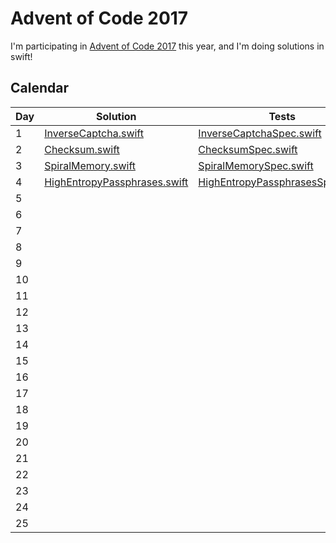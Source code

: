 # Advent of Code 2017

I'm participating in [Advent of Code 2017](http://adventofcode.com/) this year, and I'm doing solutions in swift!

## Calendar

|Day|Solution|Tests|
|-|-|-|
|1|[InverseCaptcha.swift](Sources/AOC/DayOne_InverseCaptcha.swift)|[InverseCaptchaSpec.swift](Tests/AOCTests/DayOne_InverseCaptchaSpec.swift)|
|2|[Checksum.swift](Sources/AOC/DayTwo_Checksum.swift)|[ChecksumSpec.swift](Tests/AOCTests/DayTwo_ChecksumSpec.swift)|
|3|[SpiralMemory.swift](Sources/AOC/DayThree_SpiralMemory.swift)|[SpiralMemorySpec.swift](Tests/AOCTests/DayThree_SpiralMemorySpec.swift)|
|4|[HighEntropyPassphrases.swift](Sources/AOC/DayFour_HighEntropyPassphrases.swift)|[HighEntropyPassphrasesSpec.swift](Tests/AOCTests/DayFour_HighEntropyPassphrasesSpec.swift)|
|5|||
|6|||
|7|||
|8|||
|9|||
|10|||
|11|||
|12|||
|13|||
|14|||
|15|||
|16|||
|17|||
|18|||
|19|||
|20|||
|21|||
|22|||
|23|||
|24|||
|25|||
